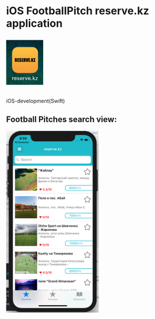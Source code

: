 # iOS FootballPitch reserve.kz application <p><img src="img/logo.png" width="100"/></p>
iOS-development(Swift)
<h2>Football Pitches search view:</h2>
<p align="left">
  <img src="img/1_table_view.png" width="250"/>
</p>
